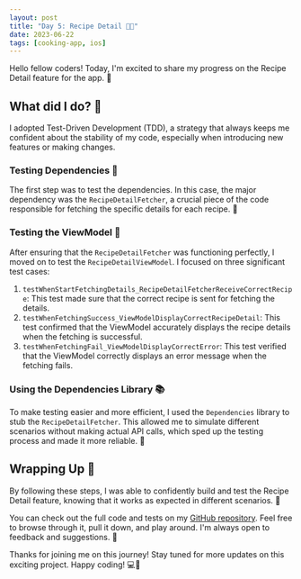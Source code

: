 ```yaml
---
layout: post
title: "Day 5: Recipe Detail 🥘📝"
date: 2023-06-22
tags: [cooking-app, ios]
---
```


Hello fellow coders! Today, I'm excited to share my progress on the Recipe Detail feature for the app. 🎉

## What did I do? 🤔

I adopted Test-Driven Development (TDD), a strategy that always keeps me confident about the stability of my code, especially when introducing new features or making changes.

### Testing Dependencies 🧪

The first step was to test the dependencies. In this case, the major dependency was the `RecipeDetailFetcher`, a crucial piece of the code responsible for fetching the specific details for each recipe. 🥗

### Testing the ViewModel 🚀

After ensuring that the `RecipeDetailFetcher` was functioning perfectly, I moved on to test the `RecipeDetailViewModel`. I focused on three significant test cases:

1. `testWhenStartFetchingDetails_RecipeDetailFetcherReceiveCorrectRecipe`: This test made sure that the correct recipe is sent for fetching the details.
2. `testWhenFetchingSuccess_ViewModelDisplayCorrectRecipeDetail`: This test confirmed that the ViewModel accurately displays the recipe details when the fetching is successful.
3. `testWhenFetchingFail_ViewModelDisplayCorrectError`: This test verified that the ViewModel correctly displays an error message when the fetching fails.

### Using the Dependencies Library 📚

To make testing easier and more efficient, I used the `Dependencies` library to stub the `RecipeDetailFetcher`. This allowed me to simulate different scenarios without making actual API calls, which sped up the testing process and made it more reliable. 🚅

## Wrapping Up 🎁

By following these steps, I was able to confidently build and test the Recipe Detail feature, knowing that it works as expected in different scenarios. 🥳

You can check out the full code and tests on my [GitHub repository](https://github.com/yourgithubusername/yourrepository). Feel free to browse through it, pull it down, and play around. I'm always open to feedback and suggestions. 💌

Thanks for joining me on this journey! Stay tuned for more updates on this exciting project. Happy coding! 💻🚀
